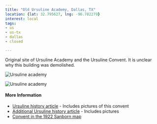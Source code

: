 ```yaml
---
title: "Old Ursuline Academy, Dallas, TX"
location: {lat: 32.795627, lng: -96.782279}
interest: local
tags:
- us
- us-tx
- dallas
- closed

---
```



Original site of Ursuline Academy and the Ursuline Convent.  It is unclear why this building was demolished.

![Ursuline academy](https://www.ursulinedallas.org/uploaded/images/mission/1882_OldUrsuline.jpg)

![Ursuline academy](https://www.tshaonline.org/images/handbook/entries/DD/Dallas%20ursuline%20aerial.jpg)

#### More Information

* [Ursuline history article](https://www.ursulinedallas.org/mission/heritage) - Includes pictures of this convent
* [Additional Ursuline history article](https://www.tshaonline.org/handbook/entries/ursuline-academy-dallas) - Includes pictures
* [Convent in the 1922 Sanborn map](https://maps.lib.utexas.edu/maps/sanborn/d-f/txu-sanborn-dallas-1922-315.jpg)





